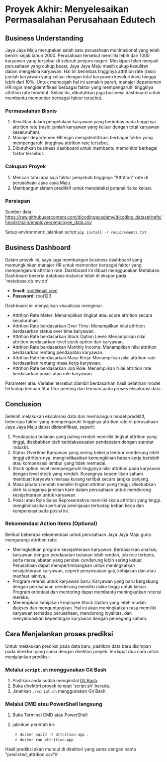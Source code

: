 # Proyek Akhir: Menyelesaikan Permasalahan Perusahaan Edutech

## Business Understanding

Jaya Jaya Maju merupakan salah satu perusahaan multinasional yang telah berdiri sejak tahun 2000. Perusahaan tersebut memiliki lebih dari 1000 karyawan yang tersebar di seluruh penjuru negeri. Meskipun telah menjadi perusahaan yang cukup besar, Jaya Jaya Maju masih cukup kesulitan dalam mengelola karyawan. Hal ini berimbas tingginya attrition rate (rasio jumlah karyawan yang keluar dengan total karyawan keseluruhan) hingga lebih dari 10%. Untuk mencegah hal ini semakin parah, manajer departemen HR ingin mengidentifikasi berbagai faktor yang mempengaruhi tingginya attrition rate tersebut. Selain itu, dibutuhkan juga business dashboard untuk membantu memonitor berbagai faktor tersebut.

### Permasalahan Bisnis

1. Kesulitan dalam pengelolaan karyawan yang berimbas pada tingginya attrition rate (rasio jumlah karyawan yang keluar dengan total karyawan keseluruhan).
2. Manajer departemen HR ingin mengidentifikasi berbagai faktor yang mempengaruhi tingginya attrition rate tersebut.
3. Dibutuhkan business dashboard untuk membantu memonitor berbagai faktor tersebut.

### Cakupan Proyek

1. Mencari tahu apa saja faktor penyebab tingginya "Attrition" rate di perusahaan Jaya Jaya Maju.
2. Membangun sistem prediktif untuk mendeteksi potensi risiko keluar.

### Persiapan

Sumber data: https://raw.githubusercontent.com/dicodingacademy/dicoding_dataset/refs/heads/main/employee/employee_data.csv

Setup environment: jalankan script `pip install -r requirements.txt`
## Business Dashboard

Dalam proyek ini, saya juga membangun business dashboard yang memungkinkan manajer HR untuk memonitor berbagai faktor yang mempengaruhi attrition rate. Dashboard ini dibuat menggunakan Metabase. Dashboard beserta database instance telah di ekspor pada 'metabase.db.mv.db'

- **Email**: root@mail.com  
- **Password**: root123

Dashboard ini menyajikan visualisasi mengenai:

- Attrition Rate Meter: Menampilkan tingkat atau score attrition secara kesuluruhan
- Attrition Rate berdasarkan Over Time: Menampilkan nilai attrition berdasarkan status over time karyawan.
- Attrition Rate berdasarkan Stock Option Level: Menampilkan nilai attrition berdasarkan level stock option dari karyawan.
- Attrition Rate berdasarkan Monthly Income: Menampilkan nilai attrition berdasarkan rentang pendapatan karyawan.
- Attrition Rate berdasarkan Masa Kerja: Menampilkan nilai attrition rate berdasarkan rentang masa kerja karyawan.
- Attrition Rate berdasarkan Job Role: Menampilkan Nilai attrition rate berdasarkan posisi atau role karyawan.

Parameter atau Variabel tersebut diambil berdasarkan hasil pelatihan model terhadap temuan fitur fitur penting dan temuan pada proses eksplorasi data.

## Conclusion

Setelah melakukan eksplorasi data dan membangun model prediktif, beberapa faktor yang mempengaruhi tingginya attrition rate di perusahaan Jaya Jaya Maju dapat diidentifikasi, seperti:

1. Pendapatan bulanan yang paling rendah memiliki tingkat attrition yang tinggi, disebabkan oleh ketidaksesuaian pendapatan dengan standar industri.
2. Status Overtime Karyawan yang sering bekerja lembur cenderung lebih tinggi attrition-nya, mengindikasikan kemungkinan beban kerja berlebih atau kompensasi lembur yang tidak memadai.
3. Stock option level mempengaruhi tingginya nilai attrition pada karyawan dengan level stock yang rendah. Kurangnya kepemilikan saham membuat karyawan merasa kurang terlibat secara jangka panjang.
4. Masa jabatan rendah memiliki tingkat attrition yang tinggi, disebabkan oleh kuranganya jaminan karir dalam perusahaan untuk mendorong kesejahteraan untuk karyawan.
5. Posisi atau Role Sales Representative memiliki skala attrition yang tinggi. mengindikasikan perlunya peninjauan terhadap beban kerja dan kompensasi pada posisi ini.

### Rekomendasi Action Items (Optional)

Berikut beberapa rekomendasi untuk perusahaan Jaya Jaya Maju guna mengurangi attrition rate:

- Meningkatkan program kesejahteraan karyawan: Berdasarkan analisis, karyawan dengan pendapatan bulanan lebih rendah, job role tertentu, serta masa jabatan yang pendek cenderung lebih sering keluar. Perusahaan dapat mempertimbangkan untuk meningkatkan kesejahteraan karyawan, seperti penyesuaian gaji, kebijakan dan atau manfaat lainnya.
- Program retensi untuk karyawan baru: Karyawan yang baru bergabung dengan perusahaan cenderung memiliki risiko tinggi untuk keluar. Program orientasi dan mentoring dapat membantu meningkatkan retensi mereka.
- Menerapkan kebijakan Employee Stock Option yang lebih mudah diakses dan menguntungkan. Hal ini akan meningkatkan rasa memiliki karyawan terhadap perusahaan, mendorong loyalitas, dan menyelaraskan kepentingan karyawan dengan pemegang saham.


## Cara Menjalankan proses prediksi

Untuk melakukan prediksi pada data baru, pastikan data baru disimpan pada direktori yang sama dengan direktori proyek. terdapat dua cara untuk menjalankan prediksi:

### Melalui `script.sh` menggunakan Git Bash

1. Pastikan anda sudah menginstal [Git Bash](https://git-scm.com/downloads).
2. Buka direktori proyek tempat 'script.sh' berada.
3. Jalankan `./script.sh` menggunakan Git Bash.

### Melalui CMD atau PowerShell langsung

1. Buka Terminal CMD atau PowerShell
2. jalankan perintah ini:

    - `docker build -t attrition-app .`
    - `docker run attrition-app`

Hasil prediksi akan muncul di direktori yang sama dengan nama "predicted_attrition.csv"#
